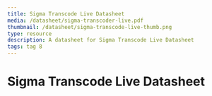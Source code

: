```yaml
---
title: Sigma Transcode Live Datasheet
media: /datasheet/sigma-transcoder-live.pdf
thumbnail: /datasheet/sigma-transcode-live-thumb.png
type: resource
description: A datasheet for Sigma Transcode Live Datasheet
tags: tag 8
---
```


# Sigma Transcode Live Datasheet
